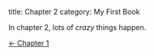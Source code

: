 title: Chapter 2
category: My First Book

In chapter 2, lots of *crazy* things happen.

[&larr; Chapter 1][a]

[a]: {filename}chapter-1.md
